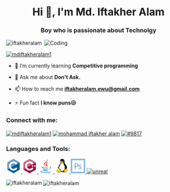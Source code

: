 <h1 align="center">Hi 👋, I'm Md. Iftakher Alam</h1>
<h3 align="center">Boy who is passionate about Technolgy</h3>
<img align="right" alt="Coding" width="400" src="https://i.pinimg.com/originals/ab/68/e6/ab68e6d38452d78ac98687865281c5c8.gif">

<p align="left"> <img src="https://komarev.com/ghpvc/?username=iftakheralam&label=Profile%20views&color=0e75b6&style=flat" alt="iftakheralam" /> </p>

<p align="left"> <a href="https://twitter.com/mdiftakheralam1" target="blank"><img src="https://img.shields.io/twitter/follow/mdiftakheralam1?logo=twitter&style=for-the-badge" alt="mdiftakheralam1" /></a> </p>

- 🌱 I’m currently learning **Competitive programming**

- 💬 Ask me about **Don't Ask.**

- 📫 How to reach me **iftakheralam.ewu@gmail.com**

- ⚡ Fun fact **I know puns😒**

<h3 align="left">Connect with me:</h3>
<p align="left">
<a href="https://twitter.com/mdiftakheralam1" target="blank"><img align="center" src="https://raw.githubusercontent.com/rahuldkjain/github-profile-readme-generator/master/src/images/icons/Social/twitter.svg" alt="mdiftakheralam1" height="30" width="40" /></a>
<a href="https://fb.com/mohammad iftakher alam" target="blank"><img align="center" src="https://raw.githubusercontent.com/rahuldkjain/github-profile-readme-generator/master/src/images/icons/Social/facebook.svg" alt="mohammad iftakher alam" height="30" width="40" /></a>
<a href="https://discord.gg/#9817" target="blank"><img align="center" src="https://raw.githubusercontent.com/rahuldkjain/github-profile-readme-generator/master/src/images/icons/Social/discord.svg" alt="#9817" height="30" width="40" /></a>
</p>

<h3 align="left">Languages and Tools:</h3>
<p align="left"> <a href="https://www.cprogramming.com/" target="_blank" rel="noreferrer"> <img src="https://raw.githubusercontent.com/devicons/devicon/master/icons/c/c-original.svg" alt="c" width="40" height="40"/> </a> <a href="https://www.w3schools.com/cpp/" target="_blank" rel="noreferrer"> <img src="https://raw.githubusercontent.com/devicons/devicon/master/icons/cplusplus/cplusplus-original.svg" alt="cplusplus" width="40" height="40"/> </a> <a href="https://www.java.com" target="_blank" rel="noreferrer"> <img src="https://raw.githubusercontent.com/devicons/devicon/master/icons/java/java-original.svg" alt="java" width="40" height="40"/> </a> <a href="https://www.linux.org/" target="_blank" rel="noreferrer"> <img src="https://raw.githubusercontent.com/devicons/devicon/master/icons/linux/linux-original.svg" alt="linux" width="40" height="40"/> </a> <a href="https://www.photoshop.com/en" target="_blank" rel="noreferrer"> <img src="https://raw.githubusercontent.com/devicons/devicon/master/icons/photoshop/photoshop-line.svg" alt="photoshop" width="40" height="40"/> </a> <a href="https://unrealengine.com/" target="_blank" rel="noreferrer"> <img src="https://raw.githubusercontent.com/kenangundogan/fontisto/036b7eca71aab1bef8e6a0518f7329f13ed62f6b/icons/svg/brand/unreal-engine.svg" alt="unreal" width="40" height="40"/> </a> </p>

<p><img align="left" src="https://github-readme-stats.vercel.app/api/top-langs?username=iftakheralam&show_icons=true&locale=en&layout=compact" alt="iftakheralam" /></p>

<p>&nbsp;<img align="center" src="https://github-readme-stats.vercel.app/api?username=iftakheralam&show_icons=true&locale=en" alt="iftakheralam" /></p>
